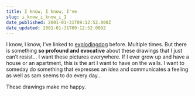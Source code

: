 ```yaml
---
title: I know, I know, I've
slug: i_know_i_know_i_1
date_published: 2001-01-31T09:12:52.000Z
date_updated: 2001-01-31T09:12:52.000Z
---
```


I know, I know, I’ve linked to [explodingdog](http://explodingdog.com/) before. Multiple times. But there is something **so profound and evocative** about these drawings that I just can’t resist… I want these pictures everywhere. If I ever grow up and have a house or an apartment, this is the art I want to have on the walls. I want to someday do something that expresses an idea and communicates a feeling as well as sam seems to do every day…

These drawings make me happy.
